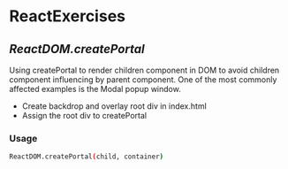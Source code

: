 # ReactExercises

## _ReactDOM.createPortal_

Using createPortal to render children component in DOM to avoid children component influencing by parent component.
One of the most commonly affected examples is the Modal popup window.
- Create backdrop and overlay root div in index.html
- Assign the root div to createPortal 

### Usage
```sh
ReactDOM.createPortal(child, container)
```

